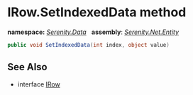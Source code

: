 # IRow.SetIndexedData method
**namespace:** *[Serenity.Data](../../README.md#serenity.data-namespace)*   **assembly**: *[Serenity.Net.Entity](../../README.md)*

```csharp
public void SetIndexedData(int index, object value)
```

## See Also

* interface [IRow](../IRow.md)